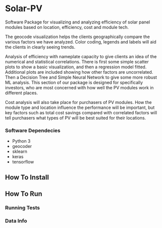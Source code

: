 # Solar-PV
Software Package for visualizing and analyzing efficiency of solar panel modules based on location, efficiency, cost and module tech.

The geocode visualization helps the clients geographically compare the various factors we have analyzed. Color coding, legends and labels will aid the clients in clearly seeing trends. 

Analysis of efficiency with nameplate capacity to give clients an idea of the numerical and statistical correlations. There is first some simple scatter plots to show a basic visualization, and then a regression model fitted. Additional plots are included showing how other factors are uncorrelated. Then a Decision Tree and Simple Neural Network to give some more robust ML analysis. This section of our package is designed for specifically investors, who are most concerned with how well the PV modules work in different places. 

Cost analysis will also take place for purchasers of PV modules. How the module type and location influence the performance will be important, but key factors such as total cost savings compared with correlated factors will tell purchasers what types of PV will be best suited for their locations. 

### Software Dependecies
- Python 3
- geocoder
- sklearn
- keras
- tensorflow



## How To Install





## How To Run



### Running Tests



### Data Info


